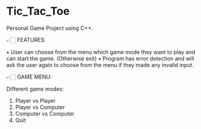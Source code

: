 # Tic_Tac_Toe
Personal Game Project using C++.

👉🏻 FEATURES:

• User can choose from the menu which game mode they want to play and can start the game. (Otherwise exit)
• Program has error detection and will ask the user again to choose from the menu if they made any invalid input.

👉🏻 GAME MENU:

Different game modes:
1. Player vs Player
2. Player vs Computer
3. Computer vs Computer
4. Quit
